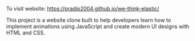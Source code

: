 To visit website: https://pradip2004.github.io/we-think-elastic/


This project is a website clone built to help developers learn how to implement animations using JavaScript and create modern UI designs with HTML and CSS.